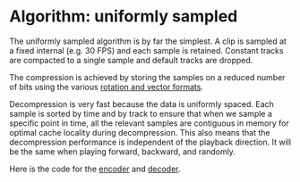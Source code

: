 # Algorithm: uniformly sampled

The uniformly sampled algorithm is by far the simplest. A clip is sampled at a fixed internal (e.g. 30 FPS) and each sample is retained. Constant tracks are compacted to a single sample and default tracks are dropped.

The compression is achieved by storing the samples on a reduced number of bits using the various [rotation and vector formats](rotation_and_vector_formats.md).

Decompression is very fast because the data is uniformly spaced. Each sample is sorted by time and by track to ensure that when we sample a specific point in time, all the relevant samples are contiguous in memory for optimal cache locality during decompression. This also means that the decompression performance is independent of the playback direction. It will be the same when playing forward, backward, and randomly.

Here is the code for the [encoder](../includes/acl/algorithm/uniformly_sampled/encoder.h) and [decoder](../includes/acl/algorithm/uniformly_sampled/decoder.h).
